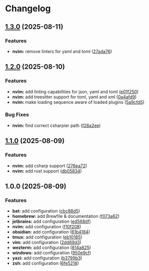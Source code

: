 # Changelog

## [1.3.0](https://github.com/froko/dotfiles/compare/v1.2.0...v1.3.0) (2025-08-11)

### Features

* **nvim:** remove linters for yaml and toml ([27ada76](https://github.com/froko/dotfiles/commit/27ada76cbcdb950c5268df705eb8d44d08705c77))

## [1.2.0](https://github.com/froko/dotfiles/compare/v1.1.0...v1.2.0) (2025-08-10)

### Features

* **nvim:** add linting capabilities for json, yaml and toml ([e01f250](https://github.com/froko/dotfiles/commit/e01f2501b7e6dfe596a47c96036aab43c0aa8d00))
* **nvim:** add treesitter support for toml, yaml and xml ([0a4afd9](https://github.com/froko/dotfiles/commit/0a4afd933dec46ca25ec81e4d747962f2939963d))
* **nvim:** make loading sequence aware of loaded plugins ([5a9cfd5](https://github.com/froko/dotfiles/commit/5a9cfd5b378104952e14edb00a02fbff0371dc45))

### Bug Fixes

* **nvim:** find correct csharpier path ([f28a2ee](https://github.com/froko/dotfiles/commit/f28a2ee0e424eb67e59775bb468f1a2e065e2a95))

## [1.1.0](https://github.com/froko/dotfiles/compare/v1.0.0...v1.1.0) (2025-08-09)

### Features

* **nvim:** add csharp support ([276ea72](https://github.com/froko/dotfiles/commit/276ea72cc1ea2cb5d8df3a22ed2c4a92d69117cb))
* **nvim:** add rust support ([db05834](https://github.com/froko/dotfiles/commit/db05834127cbe4bbc32483462a77b96a53685ae8))

## 1.0.0 (2025-08-09)

### Features

* **bat:** add configuration ([cbc88d5](https://github.com/froko/dotfiles/commit/cbc88d537f50562e0a3625a6965ff9690128e328))
* **homebrew:** add Brewfile & documentation ([f073a62](https://github.com/froko/dotfiles/commit/f073a629db565a3f31e0c3c855b82b9c6b8e4a3a))
* **jetbrains:** add configuration ([ed568df](https://github.com/froko/dotfiles/commit/ed568dff37d38a7f082b8341adebbe5939ce57b3))
* **nvim:** add configuration ([f10f208](https://github.com/froko/dotfiles/commit/f10f20825b77e11624c115a604479c54bb2b0ccc))
* **obsidian:** add configuration ([61b4184](https://github.com/froko/dotfiles/commit/61b4184f405e7072a8536e8d8a872a48b0735f2a))
* **tmux:** add configuration ([eb10185](https://github.com/froko/dotfiles/commit/eb1018596a075ca4a8b0545865b68940672f7e75))
* **vim:** add configuration ([2dd69d3](https://github.com/froko/dotfiles/commit/2dd69d3c2b5f35f9efc484ffcb5b2b85cf3dd401))
* **wezterm:** add configuration ([814a825](https://github.com/froko/dotfiles/commit/814a82554d691c0d470c0502851f6a28e4d47638))
* **windows:** add configuration ([950e9cf](https://github.com/froko/dotfiles/commit/950e9cffa16400c4721c4cbeffc919e927c8c1cb))
* **yazi:** add configuration ([b3799b3](https://github.com/froko/dotfiles/commit/b3799b3769d00b38c6dd3df0da507d00e508382e))
* **zsh:** add configuration ([6fe5218](https://github.com/froko/dotfiles/commit/6fe52180242d8d09ecb8e5f6a2943eae7015c0a5))
